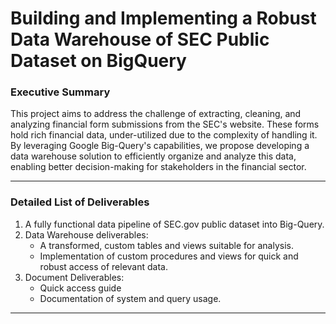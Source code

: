 

# **Building and Implementing a Robust Data Warehouse of SEC Public Dataset on BigQuery**

### **Executive Summary**
This project aims to address the challenge of extracting, cleaning, and analyzing financial form submissions from the SEC's website. These forms hold rich financial data, under-utilized due to the complexity of handling it. By leveraging Google Big-Query's capabilities, we propose developing a data warehouse solution to efficiently organize and analyze this data, enabling better decision-making for stakeholders in the financial sector.

---

### **Detailed List of Deliverables**	
1.	 A fully functional data pipeline of SEC.gov public dataset into Big-Query.
2.	Data Warehouse deliverables:
    -   A transformed, custom tables and views suitable for analysis.
    -   Implementation of custom procedures and views for quick and robust access of relevant data.
3.	Document Deliverables:
    -   Quick access guide
    -   Documentation of system and query usage.

---